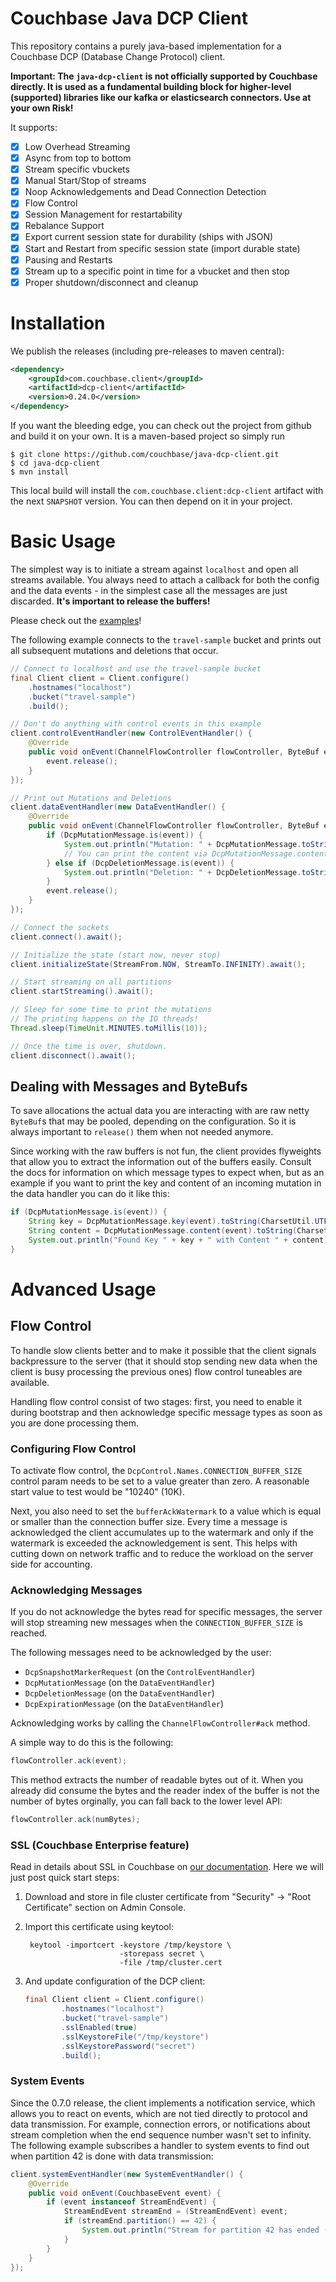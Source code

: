 # Couchbase Java DCP Client
This repository contains a purely java-based implementation for a Couchbase DCP (Database Change Protocol) client.

**Important: The `java-dcp-client` is not officially supported by Couchbase directly. It is used as a fundamental building block for higher-level (supported) libraries like our kafka or elasticsearch connectors. Use at your own Risk!** 


It supports:

 - [x] Low Overhead Streaming
 - [x] Async from top to bottom
 - [x] Stream specific vbuckets
 - [x] Manual Start/Stop of streams
 - [x] Noop Acknowledgements and Dead Connection Detection
 - [x] Flow Control
 - [x] Session Management for restartability
 - [x] Rebalance Support
 - [x] Export current session state for durability (ships with JSON)
 - [x] Start and Restart from specific session state (import durable state)
 - [x] Pausing and Restarts
 - [x] Stream up to a specific point in time for a vbucket and then stop
 - [x] Proper shutdown/disconnect and cleanup

# Installation
We publish the releases (including pre-releases to maven central):

```xml
<dependency>
    <groupId>com.couchbase.client</groupId>
    <artifactId>dcp-client</artifactId>
    <version>0.24.0</version>
</dependency>
```

If you want the bleeding edge, you can check
out the project from github and build it on your own. It is a maven-based
project so simply run

```
$ git clone https://github.com/couchbase/java-dcp-client.git
$ cd java-dcp-client
$ mvn install
```

This local build will install the `com.couchbase.client:dcp-client` artifact
with the next `SNAPSHOT` version. You can then depend on it in your
project.

# Basic Usage
The simplest way is to initiate a stream against `localhost` and open
all streams available. You always need to attach a callback for both the
config and the data events - in the simplest case all the messages are
just discarded. **It's important to release the buffers!**

Please check out the [examples](https://github.com/couchbase/java-dcp-client/tree/master/src/test/java/examples)!

The following example connects to the `travel-sample` bucket and prints
out all subsequent mutations and deletions that occur.

```java
// Connect to localhost and use the travel-sample bucket
final Client client = Client.configure()
    .hostnames("localhost")
    .bucket("travel-sample")
    .build();

// Don't do anything with control events in this example
client.controlEventHandler(new ControlEventHandler() {
    @Override
    public void onEvent(ChannelFlowController flowController, ByteBuf event) {
        event.release();
    }
});

// Print out Mutations and Deletions
client.dataEventHandler(new DataEventHandler() {
    @Override
    public void onEvent(ChannelFlowController flowController, ByteBuf event) {
        if (DcpMutationMessage.is(event)) {
            System.out.println("Mutation: " + DcpMutationMessage.toString(event));
            // You can print the content via DcpMutationMessage.content(event).toString(CharsetUtil.UTF_8);
        } else if (DcpDeletionMessage.is(event)) {
            System.out.println("Deletion: " + DcpDeletionMessage.toString(event));
        }
        event.release();
    }
});

// Connect the sockets
client.connect().await();

// Initialize the state (start now, never stop)
client.initializeState(StreamFrom.NOW, StreamTo.INFINITY).await();

// Start streaming on all partitions
client.startStreaming().await();

// Sleep for some time to print the mutations
// The printing happens on the IO threads!
Thread.sleep(TimeUnit.MINUTES.toMillis(10));

// Once the time is over, shutdown.
client.disconnect().await();
```

## Dealing with Messages and ByteBufs
To save allocations the actual data you are interacting with are raw
netty `ByteBuf`s that may be pooled, depending on the configuration. So
it is always important to `release()` them when not needed anymore.

Since working with the raw buffers is not fun, the client provides
flyweights that allow you to extract the information out of the buffers
easily. Consult the docs for information on which message types to expect
when, but as an example if you want to print the key and content of an
incoming mutation in the data handler you can do it like this:

```java
if (DcpMutationMessage.is(event)) {
    String key = DcpMutationMessage.key(event).toString(CharsetUtil.UTF_8);
    String content = DcpMutationMessage.content(event).toString(CharsetUtil.UTF_8);
    System.out.println("Found Key " + key + " with Content " + content);
}
```


# Advanced Usage

## Flow Control
To handle slow clients better and to make it possible that the client signals
backpressure to the server (that it should stop sending new data when the
client is busy processing the previous ones) flow control tuneables are
available.

Handling flow control consist of two stages: first, you need to enable
it during bootstrap and then acknowledge specific message types as soon
as you are done processing them.

### Configuring Flow Control
To activate flow control, the `DcpControl.Names.CONNECTION_BUFFER_SIZE`
control param needs to be set to a value greater than zero. A reasonable
start value to test would be "10240" (10K).

Next, you also need to set the `bufferAckWatermark` to a value which is
equal or smaller than the connection buffer size. Every time a message
is acknowledged the client accumulates up to the watermark and only if
the watermark is exceeded the acknowledgement is sent. This helps with
cutting down on network traffic and to reduce the workload on the server
side for accounting.

### Acknowledging Messages
If you do not acknowledge the bytes read for specific messages, the server
will stop streaming new messages when the `CONNECTION_BUFFER_SIZE` is
reached.

The following messages need to be acknowledged by the user:

 - `DcpSnapshotMarkerRequest` (on the `ControlEventHandler`)
 - `DcpMutationMessage` (on the `DataEventHandler`)
 - `DcpDeletionMessage` (on the `DataEventHandler`)
 - `DcpExpirationMessage` (on the `DataEventHandler`)

Acknowledging works by calling the `ChannelFlowController#ack` method.

A simple way to do this is the following:

```java
flowController.ack(event);
```

This method extracts the number of readable bytes out of it.
When you already did consume the bytes and the reader index
of the buffer is not the number of bytes orginally, you can fall back to
the lower level API:

```java
flowController.ack(numBytes);
```

### SSL (Couchbase Enterprise feature)

Read in details about SSL in Couchbase on
[our documentation](http://developer.couchbase.com/documentation/server/4.5/sdk/java/managing-connections.html).
Here we will just post quick start steps:

1. Download and store in file cluster certificate from "Security" -> "Root Certificate" section on Admin Console.
2. Import this certificate using keytool:

        keytool -importcert -keystore /tmp/keystore \
                            -storepass secret \
                            -file /tmp/cluster.cert

3. And update configuration of the DCP client:

    ``` java
    final Client client = Client.configure()
            .hostnames("localhost")
            .bucket("travel-sample")
            .sslEnabled(true)
            .sslKeystoreFile("/tmp/keystore")
            .sslKeystorePassword("secret")
            .build();
    ```

### System Events

Since the 0.7.0 release, the client implements a notification service, which allows you to react on events, which are
not tied directly to protocol and data transmission.  For example, connection errors, or notifications about stream
completion when the end sequence number wasn't set to infinity. The following example subscribes a handler to system
events to find out when partition 42 is done with data transmission:

``` java
client.systemEventHandler(new SystemEventHandler() {
    @Override
    public void onEvent(CouchbaseEvent event) {
        if (event instanceof StreamEndEvent) {
            StreamEndEvent streamEnd = (StreamEndEvent) event;
            if (streamEnd.partition() == 42) {
                System.out.println("Stream for partition 42 has ended (reason: " + streamEnd.reason() + ")");
            }
        }
    }
});
```
